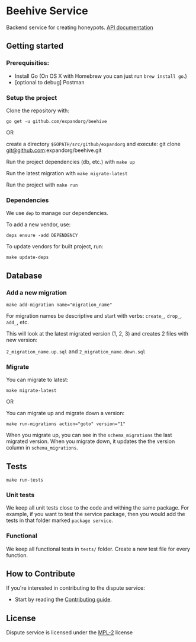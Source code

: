 # Beehive Service
 
Backend service for creating honeypots. [API documentation](https://documenter.getpostman.com/view/7517177/SzKSTKzZ)

## Getting started 

### Prerequisities:

- Install Go (On OS X with Homebrew you can just run `brew install go`.)
- [optional to debug] Postman

### Setup the project

Clone the repository with: 

`go get -u github.com/expandorg/beehive`

OR 

create a directory `$GOPATH/src/github/expandorg` and execute: git clone git@github.com:expandorg/beehive.git 

Run the project dependencies (db, etc.) with `make up`

Run the latest migration with `make migrate-latest`

Run the project with `make run`

### Dependencies

We use `dep` to manage our dependencies.

To add a new vendor, use: 

`deps ensure -add DEPENDENCY`

To update vendors for built project, run:

`make update-deps`

## Database

### Add a new migration

```make add-migration name="migration_name"```

For migration names be descriptive and start with verbs: `create_`, `drop_`, `add_`, etc.

This will look at the latest migrated version (1, 2, 3) and creates 2 files with new version:

`2_migration_name.up.sql` and `2_migration_name.down.sql`

### Migrate

You can migrate to latest:

```make migrate-latest```

OR 

You can migrate up and migrate down a version:

```make run-migrations action="goto" version="1"```

When you migrate up, you can see in the `schema_migrations` the last migrated version. When you migrate down, it updates the the version column in `schema_migrations`.

## Tests
```make run-tests```

### Unit tests
We keep all unit tests close to the code and withing the same package. For example, if you want to test the service package, then you would add the tests in that folder marked `package service`.

### Functional

We keep all functional tests in `tests/` folder. Create a new test file for every function. 

## How to Contribute

If you're interested in contributing to the dispute service:

 * Start by reading the [Contributing guide](CONTRIBUTING.md).

## License

Dispute service is licensed under the [MPL-2](license) license
